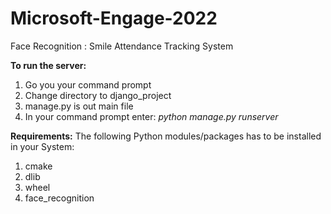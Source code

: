 # Microsoft-Engage-2022
Face Recognition : Smile Attendance Tracking System

**To run the server:**
1. Go you your command prompt
2. Change directory to django_project
3. manage.py is out main file
4. In your command prompt enter: _python manage.py runserver_

**Requirements:**
The following Python modules/packages has to be installed in your System:
1. cmake
2. dlib
3. wheel
4. face_recognition
